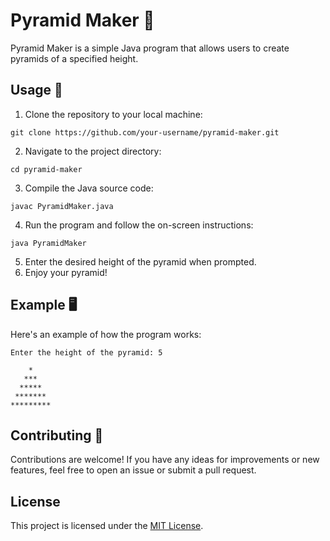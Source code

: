 <h1 align="left">Pyramid Maker 🔺</h1>

<p>Pyramid Maker is a simple Java program that allows users to create pyramids of a specified height.</p>

<h2>Usage 🔺</h2>

<ol>
  <li>Clone the repository to your local machine:</li>
</ol>

<pre><code>git clone https://github.com/your-username/pyramid-maker.git
</code></pre>

<ol start="2">
  <li>Navigate to the project directory:</li>
</ol>

<pre><code>cd pyramid-maker
</code></pre>

<ol start="3">
  <li>Compile the Java source code:</li>
</ol>

<pre><code>javac PyramidMaker.java
</code></pre>

<ol start="4">
  <li>Run the program and follow the on-screen instructions:</li>
</ol>

<pre><code>java PyramidMaker
</code></pre>

<ol start="5">
  <li>Enter the desired height of the pyramid when prompted.</li>
  <li>Enjoy your pyramid!</li>
</ol>

<h2>Example 🖥️</h2>

<p>Here's an example of how the program works:</p>

<pre><code>Enter the height of the pyramid: 5
  
    *
   ***
  *****
 *******
*********
</code></pre>

<h2>Contributing 🤝</h2>

<p>Contributions are welcome! If you have any ideas for improvements or new features, feel free to open an issue or submit a pull request.</p>

<h2>License</h2>

<p>This project is licensed under the <a href="LICENSE">MIT License</a>.</p>
